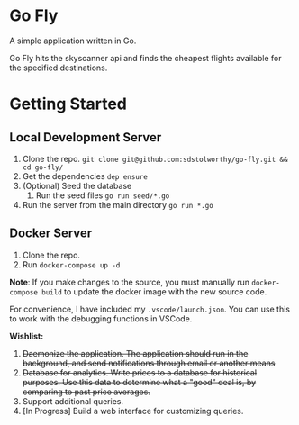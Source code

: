 # Go Fly

A simple application written in Go.

Go Fly hits the skyscanner api and finds the cheapest flights available for the specified destinations.

# Getting Started

## Local Development Server

1. Clone the repo. `git clone git@github.com:sdstolworthy/go-fly.git && cd go-fly/`
2. Get the dependencies `dep ensure`
3. (Optional) Seed the database
    1. Run the seed files `go run seed/*.go`
4. Run the server from the main directory `go run *.go`

## Docker Server

1. Clone the repo.
2. Run `docker-compose up -d`

__Note__: If you make changes to the source, you must manually run `docker-compose build` to update the docker image with the new source code.

For convenience, I have included my `.vscode/launch.json`. You can use this to work with the debugging functions in VSCode.

**Wishlist:**
1. ~~Daemonize the application. The application should run in the background, and send notifications through email or another means~~
2. ~~Database for analytics. Write prices to a database for historical purposes. Use this data to determine what a "good" deal is, by comparing to past price averages.~~
3. Support additional queries.
4. [In Progress] Build a web interface for customizing queries.